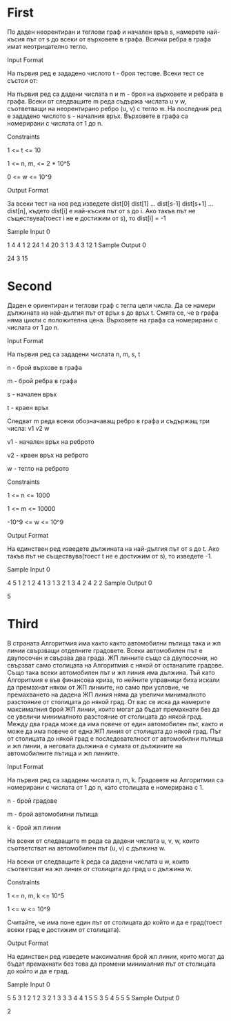 # First

По даден неорентиран и теглови граф и начален връв s, намерете най-късия път от s до всеки от върховете в графа. Всички ребра в графа имат неотрицателно тегло.

Input Format

На първия ред е зададено числото t - броя тестове. Всеки тест се състои от:

На първия ред са дадени числата n и m - броя на върховете и ребрата в графа. Всеки от следващите m реда съдържа числата u v w, съответващи на неорентирано ребро (u, v) с тегло w. На последния ред е зададено числото s - началния връх. Върховете в графа са номерирани с числата от 1 до n.

Constraints

1 <= t <= 10

1 <= n, m, <= 2 * 10^5

0 <= w <= 10^9

Output Format

За всеки тест на нов ред изведете dist[0] dist[1] ... dist[s-1] dist[s+1] ... dist[n], където dist[i] е най-късия път от s до i. Ако такъв път не съществува(тоест i не е достижим от s), то dist[i] = -1

Sample Input 0

1
4 4
1 2 24
1 4 20
3 1 3
4 3 12
1
Sample Output 0

24 3 15

# Second

Даден е ориентиран и теглови граф с тегла цели числа. Да се намери дължината на най-дългия път от връх s до връх t. Смята се, че в графа няма цикли с положителна цена. Върховете на графа са номерирани с числата от 1 до n.

Input Format

На първия ред са зададени числата n, m, s, t

n - брой върхове в графа

m - брой ребра в графа

s - начален връх

t - краен връх

Следват m реда всеки обозначаващ ребро в графа и съдържащ три числа: v1 v2 w

v1 - начален връх на реброто

v2 - краен връх на реброто

w - тегло на реброто

Constraints

1 <= n <= 1000

1 <= m <= 10000

-10^9 <= w <= 10^9

Output Format

На единствен ред изведете дължината на най-дългия път от s до t. Ако такъв път не съществува(тоест t не е достижим от s), то изведете -1.

Sample Input 0

4 5 1 2
1 2 4
1 3 1
3 2 1
3 4 2
4 2 2
Sample Output 0

5

# Third

В страната Алгоритмия има както както автомобилни пътища така и жп линии свързващи отделните градовете. Всеки автомобилен път е двупосочен и свързва два града. ЖП линните също са двупосочни, но свързват само столицата на Алгоритмия с някой от останалите градове. Също така всеки автомобилен път и жп линия има дължина. Тъй като Алгоритмия е във финансова криза, то нейните управници биха искали да премахнат някои от ЖП линиите, но само при условие, че премахването на дадена ЖП линия няма да увеличи минималното разстояние от столицата до някой град. От вас се иска да намерите максималния брой ЖП линии, които могат да бъдат премахнати без да се увеличи минималното разстояние от столицата до някой град. Между два града може да има повече от един автомобилен път, както и може да има повече от една ЖП линия от столицата до някой град. Път от столицата до някой град е последователност от автомобилни пътища и жп линии, а неговата дължина е сумата от дължините на автомобилните пътища и жп линиите.

Input Format

На първия ред са зададени числата n, m, k. Градовете на Алгоритмия са номерирани с числата от 1 до n, като столицата е номерирана с 1.

n - брой градове

m - брой автомобилни пътища

k - брой жп линии

На всеки от следващите m реда са дадени числата u, v, w, които съответстват на автомобилен път (u, v) с дължина w.

На всеки от следващите k реда са дадени числата u w, които съответсват на жп линия от столицата до град u с дължина w.

Constraints

1 <= n, m, k <= 10^5

1 <= w <= 10^9

Считайте, че има поне един път от столицата до който и да е град(тоест всеки град е достижим от столицата).

Output Format

На единствен ред изведете максималния брой жп линии, които могат да бъдат премахнати без това да промени минималния път от столицата до който и да е град.

Sample Input 0

5 5 3
1 2 1
2 3 2
1 3 3
3 4 4
1 5 5
3 5
4 5
5 5
Sample Output 0

2
